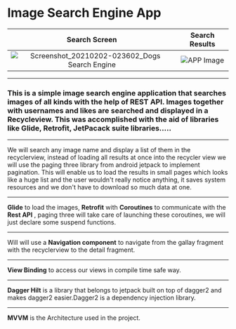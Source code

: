 # Image Search Engine App 

Search Screen              |  Search Results
:-------------------------:|:-------------------------:
![Screenshot_20210202-023602_Dogs Search Engine](https://user-images.githubusercontent.com/37294453/106545391-3dbb7480-6501-11eb-8494-a65e248db797.jpg)|![APP Image](https://user-images.githubusercontent.com/37294453/100675043-1b20aa00-335e-11eb-9f72-45a46e5d7cd6.jpg  "APP Image")

___

### This is a simple image search engine application that searches images of all kinds with the help of REST API. Images together with usernames and likes are searched and displayed in a Recycleview.  This was accomplished with the aid of libraries like Glide, Retrofit, JetPacack suite libraries.....
___

We will search any image name and  display a list of them in the recyclerview, instead of loading all results at once into the recycler view we will use the paging three library from android jetpack to implement pagination. This will enable us to load the results in small pages which looks like a huge list and the user wouldn't really notice anything, it saves system resources and we don't have to download so much data at one.
___

**Glide** to load the images,
**Retrofit** with **Coroutines** to communicate with the **Rest API** , paging three will take care of launching these coroutines, we will just declare some suspend functions. 
___

Will will use a **Navigation component** to navigate from the gallay fragment with the recyclerview to the detail fragment.
___

**View Binding** to access our views in compile time safe way.
___

**Dagger Hilt** is a library that belongs to  jetpack built on top of dagger2 and makes dagger2 easier.Dagger2 is a dependency injection library.
___

 **MVVM** is the Architecture used in the project.





